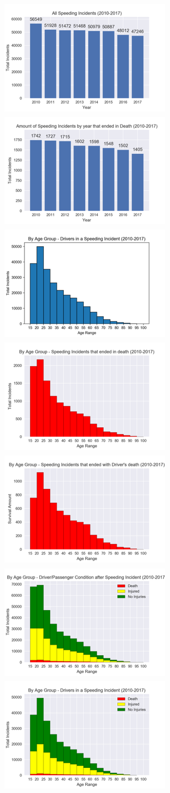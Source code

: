 ![alt text](https://github.com/greenwoodgiant/Traffic-Study/blob/master/Graphs-Demographic/All%20Speeding%20Incidents%20(2010-2017).png)


![alt text](https://github.com/greenwoodgiant/Traffic-Study/blob/master/Graphs-Demographic/Amount%20of%20Speeding%20Incidents%20by%20year%20that%20ended%20in%20Death%20(2010-2017).png)


![alt text](https://github.com/greenwoodgiant/Traffic-Study/blob/master/Graphs-Demographic/By%20Age%20Group%20-%20Drivers%20in%20a%20Speeding%20Incident%20(2010-2017).png)

![alt text](https://github.com/greenwoodgiant/Traffic-Study/blob/master/Graphs-Demographic/By%20Age%20Group%20-%20Speeding%20Incidents%20that%20ended%20in%20death%20(2010-2017).png)


![alt text](https://github.com/greenwoodgiant/Traffic-Study/blob/master/Graphs-Demographic/By%20Age%20Group%20-%20Speeding%20Incidents%20that%20ended%20with%20Driver's%20death%20(2010-2017).png)


![alt text](https://github.com/greenwoodgiant/Traffic-Study/blob/master/Graphs-Demographic/By%20Age%20Group%20and%20Condition%20-%20Driver%20and%20Passenger%20Condition%20after%20Speeding%20Incident%20(2010-2017).png)


![alt text](https://github.com/greenwoodgiant/Traffic-Study/blob/master/Graphs-Demographic/By%20Age%20Group%20and%20Condition%20-%20Drivers%20in%20a%20Speeding%20Incident%20(2010-2017).png)
